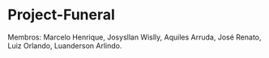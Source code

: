 # Project-Funeral

Membros: 
Marcelo Henrique,
Josysllan Wislly,
Aquiles Arruda,
José Renato,
Luiz Orlando,
Luanderson Arlindo.
